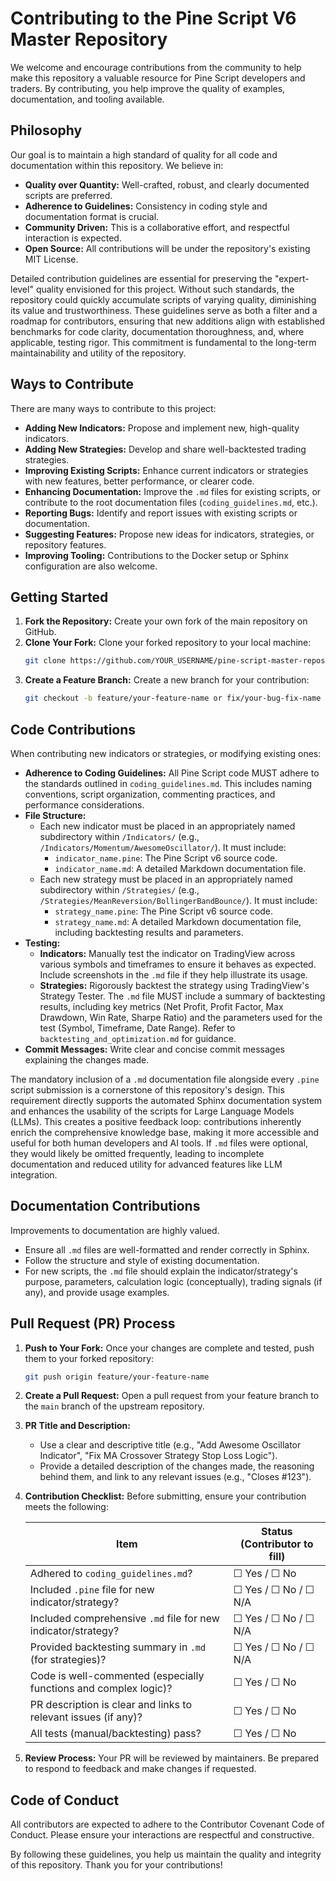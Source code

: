 # Contributing to the Pine Script V6 Master Repository

We welcome and encourage contributions from the community to help make this repository a valuable resource for Pine Script developers and traders. By contributing, you help improve the quality of examples, documentation, and tooling available.

## Philosophy

Our goal is to maintain a high standard of quality for all code and documentation within this repository. We believe in:

*   **Quality over Quantity:** Well-crafted, robust, and clearly documented scripts are preferred.
*   **Adherence to Guidelines:** Consistency in coding style and documentation format is crucial.
*   **Community Driven:** This is a collaborative effort, and respectful interaction is expected.
*   **Open Source:** All contributions will be under the repository's existing MIT License.

Detailed contribution guidelines are essential for preserving the "expert-level" quality envisioned for this project. Without such standards, the repository could quickly accumulate scripts of varying quality, diminishing its value and trustworthiness. These guidelines serve as both a filter and a roadmap for contributors, ensuring that new additions align with established benchmarks for code clarity, documentation thoroughness, and, where applicable, testing rigor. This commitment is fundamental to the long-term maintainability and utility of the repository.

## Ways to Contribute

There are many ways to contribute to this project:

*   **Adding New Indicators:** Propose and implement new, high-quality indicators.
*   **Adding New Strategies:** Develop and share well-backtested trading strategies.
*   **Improving Existing Scripts:** Enhance current indicators or strategies with new features, better performance, or clearer code.
*   **Enhancing Documentation:** Improve the `.md` files for existing scripts, or contribute to the root documentation files (`coding_guidelines.md`, etc.).
*   **Reporting Bugs:** Identify and report issues with existing scripts or documentation.
*   **Suggesting Features:** Propose new ideas for indicators, strategies, or repository features.
*   **Improving Tooling:** Contributions to the Docker setup or Sphinx configuration are also welcome.

## Getting Started

1.  **Fork the Repository:** Create your own fork of the main repository on GitHub.
2.  **Clone Your Fork:** Clone your forked repository to your local machine:
    ```bash
    git clone https://github.com/YOUR_USERNAME/pine-script-master-repository.git
    ```
3.  **Create a Feature Branch:** Create a new branch for your contribution:
    ```bash
    git checkout -b feature/your-feature-name or fix/your-bug-fix-name
    ```

## Code Contributions

When contributing new indicators or strategies, or modifying existing ones:

*   **Adherence to Coding Guidelines:** All Pine Script code MUST adhere to the standards outlined in `coding_guidelines.md`. This includes naming conventions, script organization, commenting practices, and performance considerations.
*   **File Structure:**
    *   Each new indicator must be placed in an appropriately named subdirectory within `/Indicators/` (e.g., `/Indicators/Momentum/AwesomeOscillator/`). It must include:
        *   `indicator_name.pine`: The Pine Script v6 source code.
        *   `indicator_name.md`: A detailed Markdown documentation file.
    *   Each new strategy must be placed in an appropriately named subdirectory within `/Strategies/` (e.g., `/Strategies/MeanReversion/BollingerBandBounce/`). It must include:
        *   `strategy_name.pine`: The Pine Script v6 source code.
        *   `strategy_name.md`: A detailed Markdown documentation file, including backtesting results and parameters.
*   **Testing:**
    *   **Indicators:** Manually test the indicator on TradingView across various symbols and timeframes to ensure it behaves as expected. Include screenshots in the `.md` file if they help illustrate its usage.
    *   **Strategies:** Rigorously backtest the strategy using TradingView's Strategy Tester. The `.md` file MUST include a summary of backtesting results, including key metrics (Net Profit, Profit Factor, Max Drawdown, Win Rate, Sharpe Ratio) and the parameters used for the test (Symbol, Timeframe, Date Range). Refer to `backtesting_and_optimization.md` for guidance.
*   **Commit Messages:** Write clear and concise commit messages explaining the changes made.

The mandatory inclusion of a `.md` documentation file alongside every `.pine` script submission is a cornerstone of this repository's design. This requirement directly supports the automated Sphinx documentation system and enhances the usability of the scripts for Large Language Models (LLMs). This creates a positive feedback loop: contributions inherently enrich the comprehensive knowledge base, making it more accessible and useful for both human developers and AI tools. If `.md` files were optional, they would likely be omitted frequently, leading to incomplete documentation and reduced utility for advanced features like LLM integration.

## Documentation Contributions

Improvements to documentation are highly valued.

*   Ensure all `.md` files are well-formatted and render correctly in Sphinx.
*   Follow the structure and style of existing documentation.
*   For new scripts, the `.md` file should explain the indicator/strategy's purpose, parameters, calculation logic (conceptually), trading signals (if any), and provide usage examples.

## Pull Request (PR) Process

1.  **Push to Your Fork:** Once your changes are complete and tested, push them to your forked repository:
    ```bash
    git push origin feature/your-feature-name
    ```
2.  **Create a Pull Request:** Open a pull request from your feature branch to the `main` branch of the upstream repository.
3.  **PR Title and Description:**
    *   Use a clear and descriptive title (e.g., "Add Awesome Oscillator Indicator", "Fix MA Crossover Strategy Stop Loss Logic").
    *   Provide a detailed description of the changes made, the reasoning behind them, and link to any relevant issues (e.g., "Closes #123").
4.  **Contribution Checklist:** Before submitting, ensure your contribution meets the following:

    | Item                                                              | Status (Contributor to fill) |
    | ----------------------------------------------------------------- | ---------------------------- |
    | Adhered to `coding_guidelines.md`?                                | ☐ Yes / ☐ No                 |
    | Included `.pine` file for new indicator/strategy?                 | ☐ Yes / ☐ No / ☐ N/A         |
    | Included comprehensive `.md` file for new indicator/strategy?     | ☐ Yes / ☐ No / ☐ N/A         |
    | Provided backtesting summary in `.md` (for strategies)?           | ☐ Yes / ☐ No / ☐ N/A         |
    | Code is well-commented (especially functions and complex logic)?  | ☐ Yes / ☐ No                 |
    | PR description is clear and links to relevant issues (if any)?    | ☐ Yes / ☐ No                 |
    | All tests (manual/backtesting) pass?                              | ☐ Yes / ☐ No                 |

5.  **Review Process:** Your PR will be reviewed by maintainers. Be prepared to respond to feedback and make changes if requested.

## Code of Conduct

All contributors are expected to adhere to the Contributor Covenant Code of Conduct. Please ensure your interactions are respectful and constructive.

By following these guidelines, you help us maintain the quality and integrity of this repository. Thank you for your contributions!
